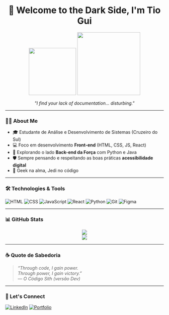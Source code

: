 <h1 align="center">🖤 Welcome to the Dark Side, I'm Tio Gui</h1>

<p align="center">
  <img src="https://media.tenor.com/AWll36wY22YAAAAi/flying-bo-katan-kryze.gif" width="150"/>
  <img src="https://media.tenor.com/00QNYjdpIpYAAAAi/brandon-james-greer-darth-vader.gif" width="200"/>
</p>
<p align="center">
  <i>"I find your lack of documentation... disturbing."</i>
</p>

---

### 🧑‍💻 About Me

- 🎓 Estudante de Análise e Desenvolvimento de Sistemas (Cruzeiro do Sul)
- 💻 Foco em desenvolvimento **Front-end** (HTML, CSS, JS, React)
- 🐍 Explorando o lado **Back-end da Força** com Python e Java
- 🛡️ Sempre pensando e respeitando as boas práticas **acessibilidade digital**
- 🌠 Geek na alma, Jedi no código

---

### 🛠️ Technologies & Tools

![HTML](https://img.shields.io/badge/HTML5-111?style=for-the-badge&logo=html5&logoColor=orange)
![CSS](https://img.shields.io/badge/CSS3-111?style=for-the-badge&logo=css3&logoColor=blue)
![JavaScript](https://img.shields.io/badge/JavaScript-111?style=for-the-badge&logo=javascript&logoColor=yellow)
![React](https://img.shields.io/badge/React-111?style=for-the-badge&logo=react&logoColor=61DAFB)
![Python](https://img.shields.io/badge/Python-111?style=for-the-badge&logo=python&logoColor=blue)
![Git](https://img.shields.io/badge/Git-111?style=for-the-badge&logo=git&logoColor=orange)
![Figma](https://img.shields.io/badge/Figma-111?style=for-the-badge&logo=figma&logoColor=white)

---

### 📊 GitHub Stats

<div align="center">
  <img src="https://github-readme-stats.vercel.app/api?username=GuiSantos99&show_icons=true&theme=tokyonight&hide_border=true&count_private=true"/>
  <br>
  <img src="https://github-readme-stats.vercel.app/api/top-langs/?username=GuiSantos99&layout=compact&theme=tokyonight&hide_border=true"/>
</div>

---

### ☕ Quote de Sabedoria

> *“Through code, I gain power.  
> Through power, I gain victory.”*  
> — *O Código Sith (versão Dev)*

---

### 🔗 Let's Connect

[![LinkedIn](https://img.shields.io/badge/LinkedIn-111?style=for-the-badge&logo=linkedin&logoColor=white)](https://www.linkedin.com/in/seu-linkedin-aqui)
[![Portfolio](https://img.shields.io/badge/Portfolio-111?style=for-the-badge&logo=github&logoColor=white)](https://github.com/seu-portfolio)
